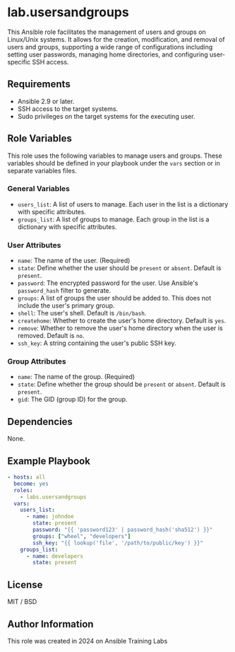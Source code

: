 # lab.usersandgroups

This Ansible role facilitates the management of users and groups on Linux/Unix systems. It allows for the creation, modification, and removal of users and groups, supporting a wide range of configurations including setting user passwords, managing home directories, and configuring user-specific SSH access.

## Requirements

- Ansible 2.9 or later.
- SSH access to the target systems.
- Sudo privileges on the target systems for the executing user.

## Role Variables

This role uses the following variables to manage users and groups. These variables should be defined in your playbook under the `vars` section or in separate variables files.

### General Variables

- `users_list`: A list of users to manage. Each user in the list is a dictionary with specific attributes.
- `groups_list`: A list of groups to manage. Each group in the list is a dictionary with specific attributes.

### User Attributes

- `name`: The name of the user. (Required)
- `state`: Define whether the user should be `present` or `absent`. Default is `present`.
- `password`: The encrypted password for the user. Use Ansible's `password_hash` filter to generate.
- `groups`: A list of groups the user should be added to. This does not include the user's primary group.
- `shell`: The user's shell. Default is `/bin/bash`.
- `createhome`: Whether to create the user's home directory. Default is `yes`.
- `remove`: Whether to remove the user's home directory when the user is removed. Default is `no`.
- `ssh_key`: A string containing the user's public SSH key.

### Group Attributes

- `name`: The name of the group. (Required)
- `state`: Define whether the group should be `present` or `absent`. Default is `present`.
- `gid`: The GID (group ID) for the group.

## Dependencies

None.

## Example Playbook

```yaml
- hosts: all
  become: yes
  roles:
    - labs.usersandgroups
  vars:
    users_list:
      - name: johndoe
        state: present
        password: "{{ 'password123' | password_hash('sha512') }}"
        groups: ["wheel", "developers"]
        ssh_key: "{{ lookup('file', '/path/to/public/key') }}"
    groups_list:
      - name: developers
        state: present
```

## License

MIT / BSD

## Author Information

This role was created in 2024 on Ansible Training Labs

